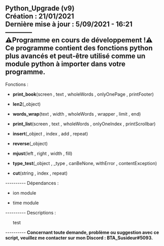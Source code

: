 Python_Upgrade (v9)<br />
Création : 21/01/2021<br />
Dernière mise à jour : 5/09/2021 - 16:21<br />
————<br />
<strong>⚠️Programme en cours de développement !⚠️</strong><br>
Ce programme contient des fonctions python plus avancés et peut-être utilisé comme un module python à importer dans votre programme.<br>
----------
Fonctions :<br>
<ul>
<li><strong>print_book</strong>(screen , text ,  wholeWords , onlyOnePage , printFooter)</li></ul>
<ul>
<li><strong>len2</strong>(_object)</li></ul>
<ul>
<li><strong>words_wrap</strong>(text , width , wholeWords , wrapper , limit , end)</li></ul>
<ul>
<li><strong>print_list</strong>(screen , text , wholeWords , onlyOneIndex , printScrollbar)</li></ul>
<ul>
<li><strong>insert</strong>(_object , index , add , repeat)</li></ul>
<ul>
<li><strong>reverse</strong>(_object)</li></ul>
<ul>
<li><strong>mjust</strong>(left , right , width , fill)</li></ul>
<ul>
<li><strong>type_test</strong>(_object , _type , canBeNone, withError , contentException)</li></ul>
<ul>
<li><strong>cut</strong>(string , index , repeat)</li></ul>
----------
Dépendances :<br />
<ul>
<li>ion module</li></ul>
<ul>
<li>time module</li></ul>
----------
Descriptions :<br .>
<ul>test</ul>
----------
<strong>Concernant toute demande, problème ou suggestion avec ce script, veuillez me contacter sur mon Discord : BTA_Susideur#5093.</strong>

